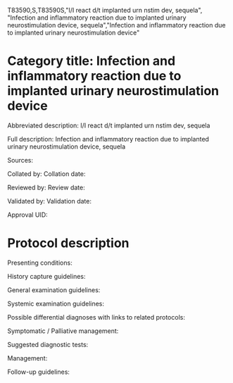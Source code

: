 T83590,S,T83590S,"I/I react d/t implanted urn nstim dev, sequela", "Infection and inflammatory reaction due to implanted urinary neurostimulation device, sequela","Infection and inflammatory reaction due to implanted urinary neurostimulation device"
# Category title: Infection and inflammatory reaction due to implanted urinary neurostimulation device

Abbreviated description: I/I react d/t implanted urn nstim dev, sequela

Full description: Infection and inflammatory reaction due to implanted urinary neurostimulation device, sequela

Sources:

Collated by:
Collation date:

Reviewed by:
Review date:

Validated by:
Validation date:

Approval UID:

# Protocol description

Presenting conditions:

History capture guidelines:

General examination guidelines:

Systemic examination guidelines:

Possible differential diagnoses with links to related protocols:

Symptomatic / Palliative management:

Suggested diagnostic tests:

Management:

Follow-up guidelines:
